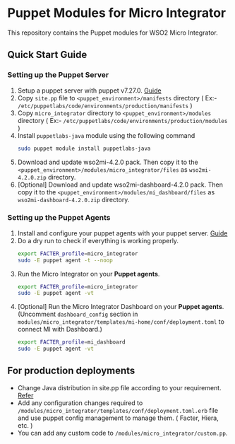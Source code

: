 # Puppet Modules for Micro Integrator

This repository contains the Puppet modules for WSO2 Micro Integrator.

## Quick Start Guide

### Setting up the Puppet Server
1. Setup a puppet server with puppet v7.27.0. [Guide](https://www.puppet.com/docs/puppet/7/install_puppet.html)
2. Copy `site.pp` file to `<puppet_environment>/manifests` directory ( Ex:- `/etc/puppetlabs/code/environments/production/manifests` )
3. Copy `micro_integrator` directory to `<puppet_environment>/modules` directory ( Ex:- `/etc/puppetlabs/code/environments/production/modules` )
4. Install `puppetlabs-java` module using the following command
    ```bash
    sudo puppet module install puppetlabs-java
    ```
5. Download and update wso2mi-4.2.0 pack. Then copy it to the `<puppet_environment>/modules/micro_integrator/files` as `wso2mi-4.2.0.zip` directory.
6. [Optional] Download and update wso2mi-dashboard-4.2.0 pack. Then copy it to the `<puppet_environment>/modules/mi_dashboard/files` as `wso2mi-dashboard-4.2.0.zip` directory.

### Setting up the Puppet Agents
1. Install and configure your puppet agents with your puppet server. [Guide](https://www.puppet.com/docs/puppet/7/install_agents#install_agents)
2. Do a dry run to check if everything is working properly.
    ```bash
    export FACTER_profile=micro_integrator
    sudo -E puppet agent -t --noop
    ```
3. Run the Micro Integrator on your **Puppet agents**.
    ```bash
    export FACTER_profile=micro_integrator
    sudo -E puppet agent -vt
    ```
4. [Optional] Run the Micro Integrator Dashboard on your **Puppet agents**. (Uncomment `dashboard_config` section in `modules/micro_integrator/templates/mi-home/conf/deployment.toml` to connect MI with Dashboard.)
    ```bash
    export FACTER_profile=mi_dashboard
    sudo -E puppet agent -vt
    ```

## For production deployments
* Change Java distribution in site.pp file according to your requirement. [Refer](https://forge.puppet.com/modules/puppetlabs/java/readme)
* Add any configuration changes required to `/modules/micro_integrator/templates/conf/deployment.toml.erb` file and use puppet config management to manage them. ( Facter, Hiera, etc. )
* You can add any custom code to `/modules/micro_integrator/custom.pp`.
